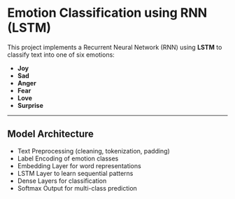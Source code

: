 # Emotion Classification using RNN (LSTM)

This project implements a Recurrent Neural Network (RNN) using **LSTM** to classify text into one of six emotions:

- **Joy**
- **Sad**
- **Anger**
- **Fear**
- **Love**
- **Surprise**

---

## Model Architecture

- Text Preprocessing (cleaning, tokenization, padding)
- Label Encoding of emotion classes
- Embedding Layer for word representations
- LSTM Layer to learn sequential patterns
- Dense Layers for classification
- Softmax Output for multi-class prediction
